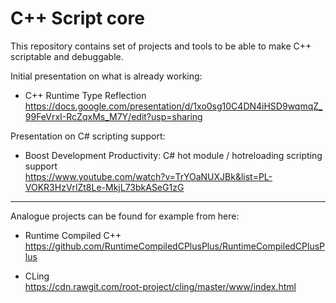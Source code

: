 # C++ Script core

This repository contains set of projects and tools to be able to make C++ scriptable and debuggable.

Initial presentation on what is already working:

- C++ Runtime Type Reflection<br>
https://docs.google.com/presentation/d/1xo0sg10C4DN4iHSD9wqmqZ_99FeVrxI-RcZqxMs_M7Y/edit?usp=sharing

Presentation on C# scripting support:

- Boost Development Productivity: C# hot module / hotreloading scripting support<br>
https://www.youtube.com/watch?v=TrYOaNUXJBk&list=PL-VOKR3HzVrlZt8Le-MkjL73bkASeG1zG

----------------------------------------------------------------------------------
Analogue projects can be found for example from here:

- Runtime Compiled C++<br>
https://github.com/RuntimeCompiledCPlusPlus/RuntimeCompiledCPlusPlus

- CLing<br>
https://cdn.rawgit.com/root-project/cling/master/www/index.html

